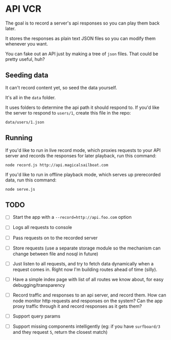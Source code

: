 # API VCR

The goal is to record a server's api responses so you can play them back later.

It stores the responses as plain text JSON files so you can modify them whenever you want.

You can fake out an API just by making a tree of `json` files. That could be pretty useful, huh?


## Seeding data

It can't record content yet, so seed the data yourself.

It's all in the `data` folder.

It uses folders to determine the api path it should respond to. If you'd like the server to respond to `users/1`, create this file in the repo:

    data/users/1.json

## Running

If you'd like to run in live record mode, which proxies requests to your API server and records the responses for later playback, run this command:

    node record.js http://api.magicalsailboat.com

If you'd like to run in offline playback mode, which serves up prerecorded data, run this command:

    node serve.js

## TODO

- [ ] Start the app with a `--record=http://api.foo.com` option
- [ ] Logs all requests to console
- [ ] Pass requests on to the recorded server
- [ ] Store requests (use a separate storage module so the mechanism can change between file and nosql in future)

- [ ] Just listen to all requests, and try to fetch data dynamically when a request comes in. Right now I'm building routes ahead of time (silly).
- [ ] Have a simple index page with list of all routes we know about, for easy debugging/transparency
- [ ] Record traffic and responses to an api server, and record them. How can node monitor http requests and responses on the system?
Can the app proxy traffic through it and record responses as it gets them?
- [ ] Support query params
- [ ] Support missing components intelligently (eg: if you have `surfboard/3` and they request `5`, return the closest match)

